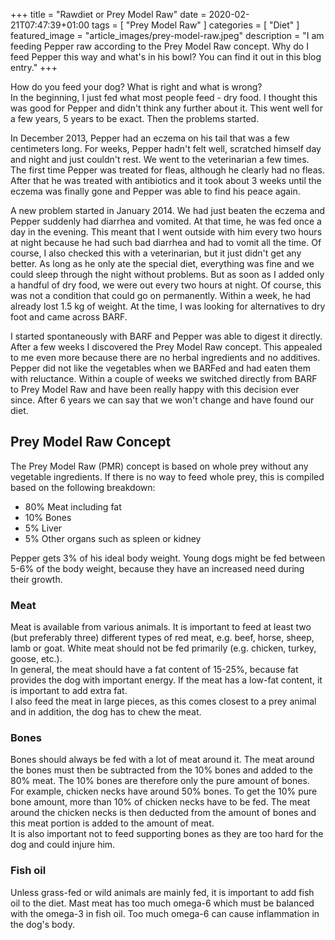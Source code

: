 +++
title =  "Rawdiet or Prey Model Raw"
date = 2020-02-21T07:47:39+01:00
tags = [
    "Prey Model Raw"
]
categories = [
    "Diet"
]
featured_image = "article_images/prey-model-raw.jpeg"
description = "I am feeding Pepper raw according to the Prey Model Raw concept. Why do I feed Pepper this way and what's in his bowl? You can find it out in this blog entry."
+++

How do you feed your dog? What is right and what is wrong?  
In the beginning, I just fed what most people feed - dry food. I thought this was good for Pepper and didn't think any further about it. This went well for a few years, 5 years to be exact. Then the problems started.

In December 2013, Pepper had an eczema on his tail that was a few centimeters long. For weeks, Pepper hadn't felt well, scratched himself day and night and just couldn't rest. We went to the veterinarian a few times. The first time Pepper was treated for fleas, although he clearly had no fleas. After that he was treated with antibiotics and it took about 3 weeks until the eczema was finally gone and Pepper was able to find his peace again.

A new problem started in January 2014. We had just beaten the eczema and Pepper suddenly had diarrhea and vomited. At that time, he was fed once a day in the evening. This meant that I went outside with him every two hours at night because he had such bad diarrhea and had to vomit all the time. Of course, I also checked this with a veterinarian, but it just didn't get any better. As long as he only ate the special diet, everything was fine and we could sleep through the night without problems. But as soon as I added only a handful of dry food, we were out every two hours at night. Of course, this was not a condition that could go on permanently. Within a week, he had already lost 1.5 kg of weight. At the time, I was looking for alternatives to dry foot and came across BARF.

I started spontaneously with BARF and Pepper was able to digest it directly. After a few weeks I discovered the Prey Model Raw concept. This appealed to me even more because there are no herbal ingredients and no additives. Pepper did not like the vegetables when we BARFed and had eaten them with reluctance. Within a couple of weeks we switched directly from BARF to Prey Model Raw and have been really happy with this decision ever since. After 6 years we can say that we won't change and have found our diet.


## Prey Model Raw Concept
The Prey Model Raw (PMR) concept is based on whole prey without any vegetable ingredients. If there is no way to feed whole prey, this is compiled based on the following breakdown:
- 80% Meat including fat
- 10% Bones
- 5% Liver
- 5% Other organs such as spleen or kidney

Pepper gets 3% of his ideal body weight. Young dogs might be fed between 5-6% of the body weight, because they have an increased need during their growth.

### Meat
Meat is available from various animals. It is important to feed at least two (but preferably three) different types of red meat, e.g. beef, horse, sheep, lamb or goat. White meat should not be fed primarily (e.g. chicken, turkey, goose, etc.).  
In general, the meat should have a fat content of 15-25%, because fat provides the dog with important energy. If the meat has a low-fat content, it is important to add extra fat.  
I also feed the meat in large pieces, as this comes closest to a prey animal and in addition, the dog has to chew the meat.

### Bones
Bones should always be fed with a lot of meat around it. The meat around the bones must then be subtracted from the 10% bones and added to the 80% meat. The 10% bones are therefore only the pure amount of bones.  
For example, chicken necks have around 50% bones. To get the 10% pure bone amount, more than 10% of chicken necks have to be fed. The meat around the chicken necks is then deducted from the amount of bones and this meat portion is added to the amount of meat.  
It is also important not to feed supporting bones as they are too hard for the dog and could injure him.

### Fish oil
Unless grass-fed or wild animals are mainly fed, it is important to add fish oil to the diet. Mast meat has too much omega-6 which must be balanced with the omega-3 in fish oil. Too much omega-6 can cause inflammation in the dog's body.
